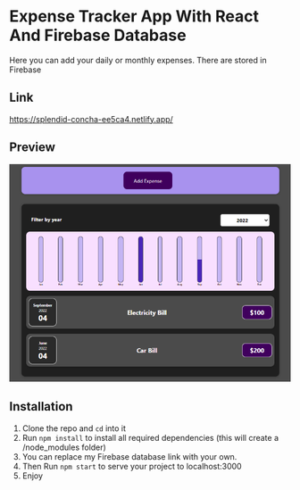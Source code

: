 # Expense Tracker App With React And Firebase Database

Here you can add your daily or monthly expenses. There are stored in Firebase

## Link

https://splendid-concha-ee5ca4.netlify.app/

## Preview

![CHEESE!](expense.png)

## Installation

1. Clone the repo and `cd` into it
2. Run `npm install` to install all required dependencies (this will create a /node_modules folder)
3. You can replace my Firebase database link with your own.
4. Then Run `npm start` to serve your project to localhost:3000
5. Enjoy
